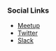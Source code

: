<!-- ### Chapter Information
* Chapter Region-->

### Social Links
* [Meetup](http://www.meetup.com/OWASP-Quito)
* [Twitter](https://twitter.com/owasp_Quito)
* [Slack](https://owasp.slack.com/#chapter-quito)
